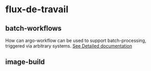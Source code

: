 # flux-de-travail

## batch-workflows

How can argo-workflow can be used to support batch-processing, triggered via arbitrary systems.
[See Detailed documentation](/batch-workflows/README.md)

## image-build
